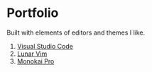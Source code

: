 # Portfolio

Built with elements of editors and themes I like.

1. [Visual Studio Code](https://code.visualstudio.com/)
2. [Lunar Vim](https://www.lunarvim.org/)
3. [Monokai Pro](https://monokai.pro/?theme=Monokai%20Pro%20(Filter%20Octagon)&version=1.2.1&name=MonokaiPro-VSCode)
